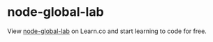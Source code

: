 # node-global-lab
<p data-visibility='hidden'>View <a href='https://learn.co/lessons/node-global-lab' title='node-global-lab'>node-global-lab</a> on Learn.co and start learning to code for free.</p>
